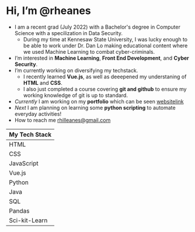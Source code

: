 # Hi, I’m @rheanes #
-  I am a recent grad (July 2022) with a Bachelor's degree in Computer Science with a specilization in Data Security.
    -  During my time at Kennesaw State University, I was lucky enough to be able to work under Dr. Dan Lo making educational content where we used Machine Learning to combat cyber-criminals.
-  I’m interested in __Machine Learning__, __Front End Development__, and __Cyber Security__.
-  I’m currently working on diversifying my techstack.
    -  I recently learned __Vue.js__, as well as deeepened my understaning of __HTML__ and __CSS__.
    -  I also just completed a course covering __git and github__ to ensure my working knowledge of git is up to standard.
-  _Currently_ I am working on my __portfolio__ which can be seen [websitelink](https://github.com/rheanes/reanes_portfolio/ "here.")
-  _Next_ I am planning on learning some __python scripting__ to automate everyday activities!
-  How to reach me rhilleanes@gmail.com

My Tech Stack|
-------------|
HTML|
CSS|
JavaScript|
Vue.js|
Python|
Java|
SQL|
Pandas|
Sci-kit-Learn|





<!---
rheanes/rheanes is a ✨ special ✨ repository because its `README.md` (this file) appears on your GitHub profile.
You can click the Preview link to take a look at your changes.
--->

